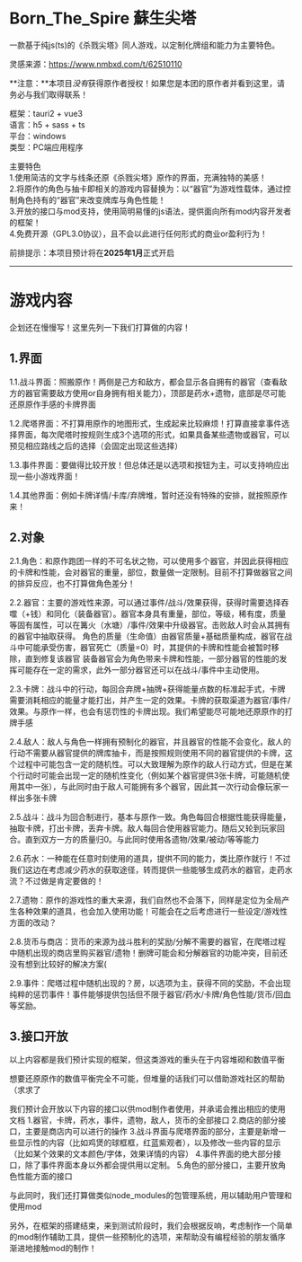 # Born_The_Spire 蘇生尖塔

一款基于纯js(ts)的《杀戮尖塔》同人游戏，以定制化牌组和能力为主要特色。

灵感来源：https://www.nmbxd.com/t/62510110

**注意：**本项目*没有*获得原作者授权！如果您是本团的原作者并看到这里，请务必与我们取得联系！

框架：tauri2 + vue3  
语言：h5 + sass + ts  
平台：windows  
类型：PC端应用程序  

主要特色  
1.使用简洁的文字与线条还原《杀戮尖塔》原作的界面，充满独特的美感！  
2.将原作的角色与抽卡即相关的游戏内容替换为：以“器官”为游戏性载体，通过控制角色持有的“器官”来改变牌库与角色性能！  
3.开放的接口与mod支持，使用简明易懂的js语法，提供面向所有mod内容开发者的框架！  
4.免费开源（GPL3.0协议），且不会以此进行任何形式的商业or盈利行为！

前排提示：本项目预计将在**2025年1月**正式开启

---

# 游戏内容

企划还在慢慢写！这里先列一下我们打算做的内容！

## 1.界面

1.1.战斗界面：照搬原作！两侧是己方和敌方，都会显示各自拥有的器官（查看敌方的器官需要敌方使用or自身拥有相关能力），顶部是药水+遗物，底部是尽可能还原原作手感的卡牌界面

1.2.爬塔界面：不打算用原作的地图形式，生成起来比较麻烦！打算直接拿事件选择界面，每次爬塔时按规则生成3个选项的形式，如果具备某些遗物或器官，可以预见相应路线之后的选择（会固定出现这些选择）

1.3.事件界面：要做得比较开放！但总体还是以选项和按钮为主，可以支持响应出现一些小游戏界面！

1.4.其他界面：例如卡牌详情/卡库/弃牌堆，暂时还没有特殊的安排，就按照原作来！

## 2.对象

2.1.角色：和原作跑团一样的不可名状之物，可以使用多个器官，并因此获得相应的卡牌和性能，会对器官的重量，部位，数量做一定限制。目前不打算做器官之间的排异反应，也不打算做角色差分！

2.2.器官：主要的游戏性来源，可以通过事件/战斗/效果获得，获得时需要选择吞噬（+钱）和同化（装备器官）。器官本身具有重量，部位，等级，稀有度，质量等固有属性，可以在篝火（水塘）/事件/效果中升级器官。击败敌人时会从其拥有的器官中抽取获得。
角色的质量（生命值）由器官质量+基础质量构成，器官在战斗中可能承受伤害，器官死亡（质量=0）时，其提供的卡牌和性能会被暂时移除，直到修复该器官
装备器官会为角色带来卡牌和性能，一部分器官的性能的发挥可能存在一定的需求，此外一部分器官还可以在战斗/事件中主动使用。

2.3.卡牌：战斗中的行动，每回合弃牌+抽牌+获得能量点数的标准起手式，卡牌需要消耗相应的能量才能打出，并产生一定的效果。卡牌的获取渠道为器官/事件/效果。与原作一样，也会有惩罚性的卡牌出现。我们希望能尽可能地还原原作的打牌手感

2.4.敌人：敌人与角色一样拥有预制化的器官，并且器官的性能不会变化，敌人的行动不需要从器官提供的牌库抽卡，而是按照规则使用不同的器官提供的卡牌，这个过程中可能包含一定的随机性。可以大致理解为原作的敌人行动方式，但是在某个行动时可能会出现一定的随机性变化（例如某个器官提供3张卡牌，可能随机使用其中一张），与此同时由于敌人可能拥有多个器官，因此其一次行动会像玩家一样出多张卡牌

2.5.战斗：战斗为回合制进行，基本与原作一致。角色每回合根据性能获得能量，抽取卡牌，打出卡牌，丢弃卡牌。敌人每回合使用器官能力。随后又轮到玩家回合。直到双方一方的质量归0。与此同时使用各遗物/效果/被动/等等能力

2.6.药水：一种能在任意时刻使用的道具，提供不同的能力，类比原作就行！不过我们这边在考虑减少药水的获取途径，转而提供一些能够生成药水的器官，走药水流？不过做是肯定要做的！

2.7.遗物：原作的游戏性的重大来源，我们自然也不会落下，同样是定位为全局产生各种效果的道具，也会加入使用功能！可能会在之后考虑进行一些设定/游戏性方面的改动？

2.8.货币与商店：货币的来源为战斗胜利的奖励/分解不需要的器官，在爬塔过程中随机出现的商店里购买器官/遗物！删牌可能会和分解器官的功能冲突，目前还没有想到比较好的解决方案(

2.9.事件：爬塔过程中随机出现的？房，以选项为主，获得不同的奖励，不会出现纯粹的惩罚事件！事件能够提供包括但不限于器官/药水/卡牌/角色性能/货币/回血等奖励。

## 3.接口开放

以上内容都是我们预计实现的框架，但这类游戏的重头在于内容堆砌和数值平衡

想要还原原作的数值平衡完全不可能，但堆量的话我们可以借助游戏社区的帮助（求求了

我们预计会开放以下内容的接口以供mod制作者使用，并承诺会推出相应的使用文档
1.器官，卡牌，药水，事件，遗物，敌人，货币的全部接口
2.商店的部分接口，主要是商店内可以进行的操作
3.战斗界面与爬塔界面的部分，主要是新增一些显示性的内容（比如鸡煲的球框框，红蓝紫观者），以及修改一些内容的显示（比如某个效果的文本颜色/字体，效果详情的内容）
4.事件界面的绝大部分接口，除了事件界面本身以外都会提供用以定制。
5.角色的部分接口，主要开放角色性能方面的接口

与此同时，我们还打算做类似node_modules的包管理系统，用以辅助用户管理和使用mod

另外，在框架的搭建结束，来到测试阶段时，我们会根据反响，考虑制作一个简单的mod制作辅助工具，提供一些预制化的选项，来帮助没有编程经验的朋友循序渐进地接触mod的制作！
